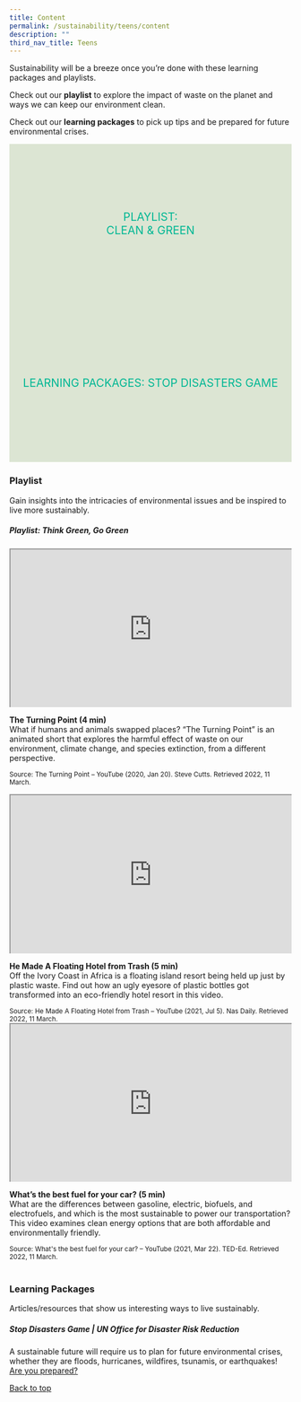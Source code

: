 ```yaml
---
title: Content
permalink: /sustainability/teens/content
description: ""
third_nav_title: Teens
---
```

<style type="text/css">
/* Links */
.content a { color: #322987; }
.content a:focus,
.content a:hover { color: #28216c; }

/* Button Outline */
.bp-button { padding-left: 1.5rem; padding-right: 1.5rem; }
.bp-button.is-primary-outline { border: 1px solid #322987; color: #322987; background-color: transparent; text-decoration: none; }
.bp-button.is-primary-outline:focus,
.bp-button.is-primary-outline:hover { border: 1px solid #322987; color: #cff2e8; background-color: #322987; text-decoration: none; }

/* Responsive Iframe */
.responsive-iframe { position: absolute; top: 0; left: 0; bottom: 0; right: 0; width: 100%; height: 100%; }
.responsive-iframe-container { position: relative; overflow: hidden; width: 100%; }
.responsive-iframe-container.ratio-16by9 { padding-top: 56.25%; }
.responsive-iframe-container.ratio-4by3 { padding-top: 75%; }
.responsive-iframe-container.ratio-3by2 { padding-top: 66.66%; }
.responsive-iframe-container.ratio-1by1 { padding-top: 100%; }
	
/* Click Box */
.clickbox { display: block; position: relative; width: 100%; padding-bottom: 56.25%; background-color: transparent; }
.clickbox span { padding: .5rem; }
.clickbox a { position: absolute; display: flex; width: 100%; height: 100%; align-items: center; justify-content: center; font-size: 1.25rem; text-align: center; text-decoration: none; text-transform: uppercase; }
.clickbox a:focus,
.clickbox a:hover { text-decoration: none; }

/* Mint Jade */
.clickbox.is-mint-jade { background-color: #dce5d3; color: #00b794; }
.clickbox.is-mint-jade a { color: #00b794; }
.clickbox.is-mint-jade a:focus,
.clickbox.is-mint-jade a:hover { background-color: #00b794; color: #dce5d3; }	
</style>

Sustainability will be a breeze once you’re done with these learning packages and playlists.

Check out our **playlist** to explore the impact of waste on the planet and ways we can keep our environment clean.

Check out our **learning packages** to pick up tips and be prepared for future environmental crises.

<div class="row is-multiline">
  <div class="col is-one-half">
    <div class="clickbox is-mint-jade">
      <a href="#playlist-gogreen">
        <span>Playlist:<br>Clean & Green</span>
      </a>
    </div>
  </div>
  <div class="col is-one-half">
    <div class="clickbox is-mint-jade">
      <a href="#lp-biodiversity">
        <span>Learning Packages: Stop Disasters Game</span>
      </a>
    </div>
  </div>
  </div>

<h3 class="margin--bottom--lg"><b>Playlist</b></h3>
<p>Gain insights into the intricacies of environmental issues and be inspired to live more sustainably.</p>

<h5 class="margin--bottom--lg" id="playlist-gogreen"><b>Playlist: Think Green, Go Green</b></h5>
<div class="row is-multiline margin--bottom--lg">
  <div class="col is-two-fifths">
    <div class="responsive-iframe-container ratio-16by9">
      <iframe class="responsive-iframe" src="https://www.youtube.com/embed/p7LDk4D3Q3U"></iframe>
    </div>
  </div>
  <div class="col is-three-fifths">
    <p><b class="has-text-indigo">The Turning Point (4 min)</b><br>
What if humans and animals swapped places? “The Turning Point” is an animated short that explores the harmful effect of waste on our environment, climate change, and species extinction, from a different perspective.</p>

   <small>Source: The Turning Point – YouTube (2020, Jan 20). Steve Cutts. Retrieved 2022, 11 March.</small>
  </div>
</div>

<div class="row is-multiline margin--bottom--lg">
  <div class="col is-two-fifths">
    <div class="responsive-iframe-container ratio-16by9">
      <iframe class="responsive-iframe" src="https://www.youtube.com/embed/b9XiobGsWvY"></iframe>
    </div>
  </div>
  <div class="col is-three-fifths">
<p><b class="has-text-indigo">He Made A Floating Hotel from Trash (5 min)</b><br>
Off the Ivory Coast in Africa is a floating island resort being held up just by plastic waste. Find out how an ugly eyesore of plastic bottles got transformed into an eco-friendly hotel resort in this video. </p>
    <small>Source: He Made A Floating Hotel from Trash – YouTube (2021, Jul 5). Nas Daily. Retrieved 2022, 11 March.</small>
  </div>
</div>

<div class="row is-multiline">
  <div class="col is-two-fifths">
    <div class="responsive-iframe-container ratio-16by9">
      <iframe class="responsive-iframe" src="https://www.youtube.com/embed/UoH2-TlcDrU"></iframe>
    </div>
  </div>
  <div class="col is-three-fifths">
    <p><b class="has-text-indigo">What’s the best fuel for your car? (5 min)</b><br>
What are the differences between gasoline, electric, biofuels, and electrofuels, and which is the most sustainable to power our transportation? This video examines clean energy options that are both affordable and environmentally friendly.</p>
		<small>Source: What's the best fuel for your car? – YouTube (2021, Mar 22). TED-Ed. Retrieved 2022, 11 March.</small>
  </div>
</div>
<br>

<h3 class="margin--bottom--lg" id="lp-gogreen"><b>Learning Packages</b></h3>
Articles/resources that show us interesting ways to live sustainably.

<h5 class="margin--bottom--lg" id="lp-biodiversity"><b>Stop Disasters Game | UN Office for Disaster Risk Reduction</b></h5>

A sustainable future will require us to plan for future environmental crises, whether they are floods, hurricanes, wildfires, tsunamis, or earthquakes!  <a target="_blank" href="https://www.stopdisastersgame.org/stop_disasters">Are you prepared?</a>




<p class="has-text-right margin--top--xl"><a href="#main-content">Back to top</a></p>